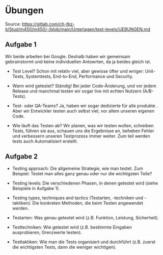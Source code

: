 # Übungen
Source: https://gitlab.com/ch-tbz-it/Stud/m450/m450/-/blob/main/Unterlagen/test-levels/UEBUNGEN.md

## Aufgabe 1
Wir beide arbeiten bei Google. Deshalb haben wir gemeinsam gebrainstormt und keine individuellen Antowrten, da ja beides gleich ist. 

- Test Level? Schon mit relativ viel, aber gewisse öfter und wniger: Unit-Tests, Systemtests, End-to-End, Performance und Security.

- Wann wird getestet? Ständig! Bei jeder Code-Änderung, und vor jedem Release und manchmal testen wir sogar live mit echten Nutzern (A/B-Tests).

- Test- oder QA-Teams? Ja, haben wir sogar dedizierte für alle produkte . Aber wir Entwickler testen auch selbst viel, vor allem unseren eigenen Code.

- Wie läuft das Testen ab? Wir planen, was wir testen wollen, schreiben Tests, führen sie aus, schauen uns die Ergebnisse an, beheben Fehler und verbessern unseren Testprozess immer weiter. Zum teil werden tests auch Automatisiert erstellt.

## Aufgabe 2
- Testing approach: Die allgemeine Strategie, wie man testet. Zum Beispiel: Testet man alles ganz genau oder nur die wichtigsten Teile?

- Testing levels: Die verschiedenen Phasen, in denen getestet wird (siehe Beispiele in Aufgabe 1).

- Testing types, techniques and tactics (Testarten, -techniken und -taktiken): Die konkreten Methoden, die beim Testen angewendet werden.

- Testarten: Was genau getestet wird (z.B. Funktion, Leistung, Sicherheit).

- Testtechniken: Wie getestet wird (z.B. bestimmte Eingaben ausprobieren, Grenzwerte testen).

- Testtaktiken: Wie man die Tests organisiert und durchführt (z.B. zuerst die wichtigsten Tests, dann die weniger wichtigen).
